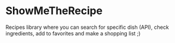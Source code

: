 # ShowMeTheRecipe
Recipes library where you can search for specific dish (API), check ingredients, add to favorites and make a shopping list ;)  
